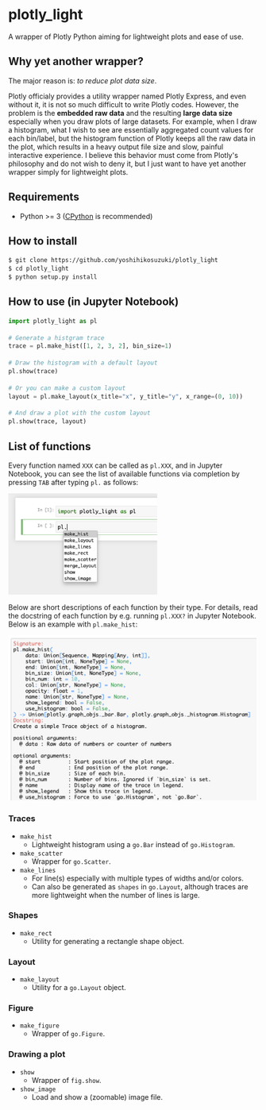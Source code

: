 # plotly_light

A wrapper of Plotly Python aiming for lightweight plots and ease of use.

## Why yet another wrapper?

The major reason is: _to reduce plot data size_.

Plotly officialy provides a utility wrapper named Plotly Express, and even without it, it is not so much difficult to write Plotly codes. However, the problem is the **embedded raw data** and the resulting **large data size** especially when you draw plots of large datasets. For example, when I draw a histogram, what I wish to see are essentially aggregated count values for each bin/label, but the histogram function of Plotly keeps all the raw data in the plot, which results in a heavy output file size and slow, painful interactive experience. I believe this behavior must come from Plotly's philosophy and do not wish to deny it, but I just want to have yet another wrapper simply for lightweight plots.

## Requirements

- Python >= 3 ([CPython](https://github.com/python/cpython) is recommended)

## How to install

```bash
$ git clone https://github.com/yoshihikosuzuki/plotly_light
$ cd plotly_light
$ python setup.py install
```

## How to use (in Jupyter Notebook)

```python
import plotly_light as pl

# Generate a histgram trace
trace = pl.make_hist([1, 2, 3, 2], bin_size=1)

# Draw the histogram with a default layout
pl.show(trace)

# Or you can make a custom layout
layout = pl.make_layout(x_title="x", y_title="y", x_range=(0, 10))

# And draw a plot with the custom layout
pl.show(trace, layout)
```

## List of functions

Every function named `XXX` can be called as `pl.XXX`, and in Jupyter Notebook, you can see the list of available functions via completion by pressing `TAB` after typing `pl.` as follows:

<img src="assets/jupyter_completion.png" width="300">

Below are short descriptions of each function by their type. For details, read the docstring of each function by e.g. running `pl.XXX?` in Jupyter Notebook. Below is an example with `pl.make_hist`:

<img src="assets/function_help.png" width="500">

### Traces

- `make_hist`
  - Lightweight histogram using a `go.Bar` instead of `go.Histogram`.
- `make_scatter`
  - Wrapper for `go.Scatter`.
- `make_lines`
  - For line(s) especially with multiple types of widths and/or colors.
  - Can also be generated as `shapes` in `go.Layout`, although traces are more lightweight when the number of lines is large.

### Shapes

- `make_rect`
  - Utility for generating a rectangle shape object.

### Layout

- `make_layout`
  - Utility for a `go.Layout` object.

### Figure

- `make_figure`
  - Wrapper of `go.Figure`.

### Drawing a plot

- `show`
  - Wrapper of `fig.show`.
- `show_image`
  - Load and show a (zoomable) image file.
